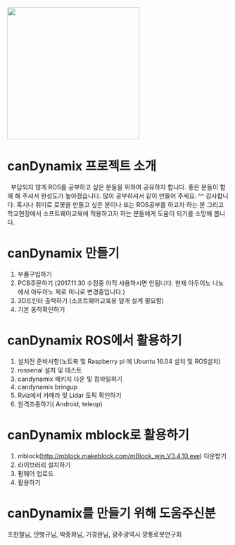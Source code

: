 <img src="https://github.com/canrobot/canDynamix/blob/master/canDynamix_mblock/canDynamix.png?raw=true" width="300">

# canDynamix 프로젝트 소개
  
   부담되지 않게 ROS를 공부하고 싶은 분들을 위하여 공유하자 합니다. 좋은 분들이 함께 해 주셔서 완성도가 높아졌습니다. 많이 공부하셔서 같이 만들어 주세요. ^^ 감사합니다.
  혹시나 취미로 로봇을 만들고 싶은 분이나 또는 ROS공부를 하고자 하는 분 그리고 학교현장에서 소프트웨어교육에 적용하고자 하는 분들에게 도움이 되기를 소망해 봅니다.


# canDynamix 만들기

 1. 부품구입하기
 2. PCB주문하기 (2017.11.30 수정중 아직 사용하시면 안됩니다. 현재 아두이노 나노에서 아두이노 제로 미니로 변경중입니다.)
 3. 3D프린터 출력하기 (소프트웨어교육용 덮개 설계 필요함)
 4. 기본 동작확인하기
 

# canDynamix ROS에서 활용하기

  1. 설치전 준비사항(노트북 및 Raspberry pi 에 Ubuntu 16.04 설치 및 ROS설치)
  2. rosserial 설치 및 테스트
  3. candynamix 패키지 다운 및 컴파일하기
  4. candynamix bringup
  5. Rviz에서 카메라 및 Lidar 토픽 확인하기
  6. 원격조종하기( Android, teleop)

# canDynamix mblock로 활용하기
  
  1. mblock(http://mblock.makeblock.com/mBlock_win_V3.4.10.exe) 다운받기
  2. 라이브러리 설치하기
  3. 펌웨어 업로드
  4. 활용하기

# canDynamix를 만들기 위해 도움주신분

  조한철님, 안병규님, 박종화님, 기경완님, 광주광역시 깡통로봇연구회 
